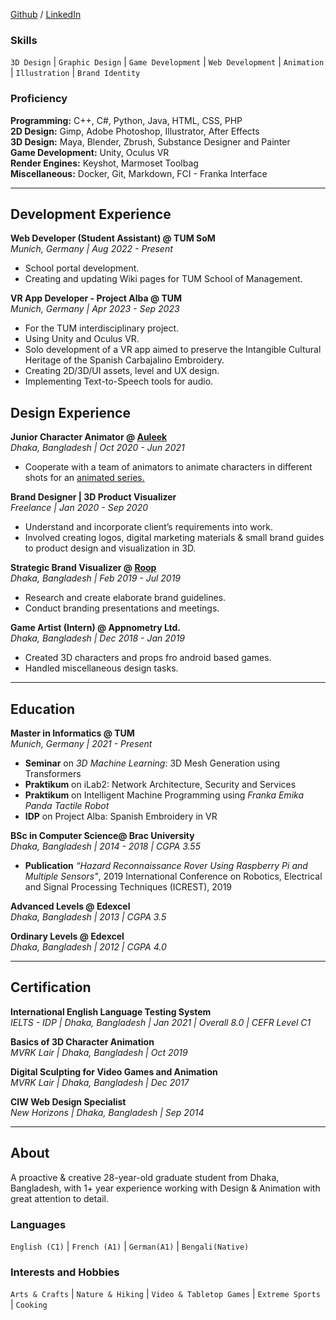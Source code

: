 [Github](https://github.com/MDRazaUsmani) / [LinkedIn](https://www.linkedin.com/in/raza-usmani/) 

### Skills
`3D Design` |  `Graphic Design` |  `Game Development` |  `Web Development` |  `Animation` |  `Illustration` |  `Brand Identity` 

### Proficiency

**Programming:** C++, C#, Python, Java, HTML, CSS, PHP\
**2D Design:** Gimp, Adobe Photoshop, Illustrator, After Effects\
**3D Design:** Maya, Blender, Zbrush, Substance Designer and Painter\
**Game Development:** Unity, Oculus VR\
**Render Engines:** Keyshot, Marmoset Toolbag\
**Miscellaneous:** Docker, Git, Markdown, FCI - Franka Interface

--- 
## Development Experience 
**Web Developer (Student Assistant) @ TUM SoM**\
*Munich, Germany | Aug 2022 - Present*
- School portal development.
- Creating and updating Wiki pages for TUM School of Management.

**VR App Developer - Project Alba @ TUM**\
*Munich, Germany | Apr 2023 - Sep 2023*
- For the TUM interdisciplinary project.
- Using Unity and Oculus VR.
- Solo development of a VR app aimed to preserve the Intangible Cultural Heritage of the Spanish Carbajalino Embroidery.
- Creating 2D/3D/UI assets, level and UX design.
- Implementing Text-to-Speech tools for audio.
  
## Design Experience
**Junior Character Animator @ [Auleek](https://auleek.com/)**\
*Dhaka, Bangladesh | Oct 2020 - Jun 2021*
- Cooperate with a team of animators to animate characters in different 
shots for an [animated series.](https://www.imdb.com/title/tt14402938/episodes/?ref_=tt_eps_sm)

**Brand Designer | 3D Product Visualizer**\
*Freelance | Jan 2020 - Sep 2020*
- Understand and incorporate client’s requirements into work.
- Involved creating logos, digital marketing materials & small brand guides to product design and visualization in 3D.

**Strategic Brand Visualizer @ [Roop](https://roopbd.com/)**\
*Dhaka, Bangladesh | Feb 2019 - Jul 2019*
- Research and create elaborate brand guidelines.
- Conduct branding presentations and meetings.

**Game Artist (Intern) @ Appnometry Ltd.**\
*Dhaka, Bangladesh | Dec 2018 - Jan 2019*
- Created 3D characters and props fro android based games.
- Handled miscellaneous design tasks.

--- 
## Education
**Master in Informatics @ TUM**\
*Munich, Germany | 2021 - Present*
- **Seminar** on _3D Machine Learning_: 3D Mesh Generation using Transformers
- **Praktikum** on iLab2: Network Architecture, Security and Services
- **Praktikum** on Intelligent Machine Programming using *Franka Emika Panda Tactile Robot*
- **IDP** on Project Alba: Spanish Embroidery in VR

**BSc in Computer Science@ Brac University**\
_Dhaka, Bangladesh | 2014 - 2018 | CGPA 3.55_
- **Publication** _“Hazard Reconnaissance Rover Using Raspberry Pi and Multiple Sensors"_, 2019 International Conference on Robotics, Electrical and Signal Processing Techniques (ICREST), 2019

**Advanced Levels @ Edexcel**\
_Dhaka, Bangladesh | 2013 | CGPA 3.5_

**Ordinary Levels @ Edexcel**\
_Dhaka, Bangladesh | 2012 | CGPA 4.0_

--- 
## Certification
**International English Language Testing System**\
_IELTS - IDP | Dhaka, Bangladesh | Jan 2021 | Overall 8.0 | CEFR Level C1_

**Basics of 3D Character Animation**\
_MVRK Lair | Dhaka, Bangladesh | Oct 2019_

**Digital Sculpting for Video Games and Animation**\
_MVRK Lair | Dhaka, Bangladesh | Dec 2017_

**CIW Web Design Specialist**\
_New Horizons | Dhaka, Bangladesh | Sep 2014_

---
## About
A proactive & creative 28-year-old graduate student from Dhaka, Bangladesh, with 1+ year experience working with Design & Animation with great attention to detail.

### Languages
`English (C1)` |  `French (A1)` |  `German(A1)` |  `Bengali(Native)` 

### Interests and Hobbies
`Arts & Crafts` |  `Nature & Hiking` |  `Video & Tabletop Games` |  `Extreme Sports` |  `Cooking` 
